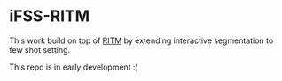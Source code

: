 # iFSS-RITM

This work build on top of [RITM](https://github.com/SamsungLabs/ritm_interactive_segmentation) by extending interactive segmentation to few shot setting. 

This repo is in early development :)